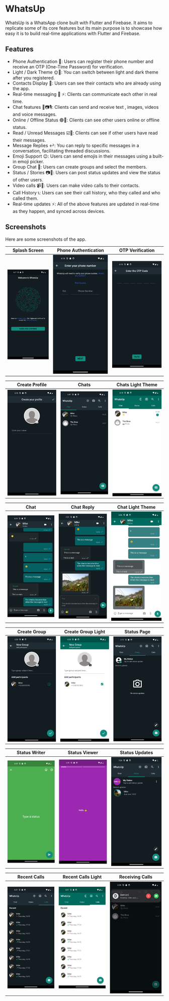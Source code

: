 # WhatsUp

WhatsUp is a WhatsApp clone built with Flutter and Firebase. It aims to replicate some of its core features
but its main purpose is to showcase how easy it is to build real-time applications with Flutter and Firebase.

## Features

- Phone Authentication 📲: Users can register their phone number and receive an OTP (One-Time Password) for verification.
- Light / Dark Theme 🌞🌚: You can switch between light and dark theme after you registered.
- Contacts Display 📒: Users can see their contacts who are already using the app.
- Real-time messaging 💬 ⚡: Clients can communicate each other in real time.
- Chat features 💬📷🎙️: Clients can send and receive text , images, videos and voice messages.
- Online / Offline Status 🟢🔴: Clients can see other users online or offline status.
- Read / Unread Messages ☑️👀: Clients can see if other users have read their messages.
- Message Replies ↩️: You can reply to specific messages in a conversation, facilitating threaded discussions.
- Emoji Support 😉: Users can send emojis in their messages using a built-in emoji picker.
- Group Chat 👥: Users can create groups and select the members.
- Status / Stories 📷🪩: Users can post status updates and view the status of other users.
- Video calls 📹🤳: Users can make video calls to their contacts.
- Call History 📞: Users can see their call history, who they called and who called them.
- Real-time updates ⚡: All of the above features are updated in real-time as they happen, and synced across devices.

## Screenshots

Here are some screenshots of the app.

|                Splash Screen                 |                Phone Authentication                 |                 OTP Verification                  |
| :------------------------------------------: | :-------------------------------------------------: | :-----------------------------------------------: |
| ![Welcome Screen](assets/readme/welcome.png) | ![Phone Authentication](assets/readme/send_sms.png) | ![OTP Verification](assets/readme/verify_sms.png) |

|                   Create Profile                    |               Chats               |              Chats Light Theme               |
| :-------------------------------------------------: | :-------------------------------: | :------------------------------------------: |
| ![Create Profile](assets/readme/create_profile.png) | ![Chats](assets/readme/chats.png) | ![Chats Dark](assets/readme/chats_light.png) |

|              Chat               |                 Chat Reply                  |              Chat Light Theme               |
| :-----------------------------: | :-----------------------------------------: | :-----------------------------------------: |
| ![Chat](assets/readme/chat.png) | ![Chat Reply](assets/readme/chat_reply.png) | ![Chat Light](assets/readme/chat_light.png) |

|                  Create Group                   |                     Create Group Light                      |                  Status Page                   |
| :---------------------------------------------: | :---------------------------------------------------------: | :--------------------------------------------: |
| ![Create Group](assets/readme/create_group.png) | ![Create Group Light](assets/readme/create_group_light.png) | ![Status Page](assets/readme/status_empty.png) |

|                   Status Writer                   |                   Status Viewer                   |                        Status Updates                        |
| :-----------------------------------------------: | :-----------------------------------------------: | :----------------------------------------------------------: |
| ![Status Writer](assets/readme/status_writer.png) | ![Status Viewer](assets/readme/status_viewer.png) | ![Recent Calls Light Mode](assets/readme/status_updates.png) |

|                  Recent Calls                   |                     Recent Calls Light                      |                   Receiving Calls                    |
| :---------------------------------------------: | :---------------------------------------------------------: | :--------------------------------------------------: |
| ![Recent Calls](assets/readme/recent_calls.png) | ![Recent Calls Light](assets/readme/recent_calls_light.png) | ![Receiving Calls](assets/readme/receiving_call.png) |

